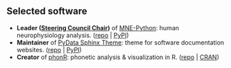 
## Selected software
- **Leader ([Steering Council Chair](https://mne.tools/dev/overview/people.html))** of [MNE-Python](https://mne.tools): human neurophysiology analysis. ([repo](https://github.com/mne-tools/mne-python) | [PyPI](https://pypi.org/project/mne/))
- **Maintainer** of [PyData Sphinx Theme](https://pydata-sphinx-theme.readthedocs.io): theme for software documentation websites. ([repo](https://github.com/pydata/pydata-sphinx-theme) | [PyPI](https://pypi.org/project/pydata-sphinx-theme/))
- **Creator** of [phonR](https://drammock.github.io/phonR/): phonetic analysis & visualization in R. ([repo](https://github.com/drammock/phonR) \| [CRAN](https://cran.r-project.org/package=phonR))
